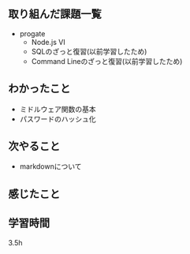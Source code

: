 ## 取り組んだ課題一覧
- progate
  - Node.js Ⅵ
  - SQLのざっと復習(以前学習したため)
  - Command Lineのざっと復習(以前学習したため)
## わかったこと
- ミドルウェア関数の基本
- パスワードのハッシュ化
## 次やること
- markdownについて
## 感じたこと
## 学習時間
3.5h

